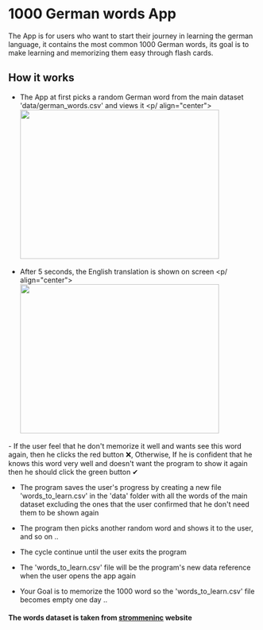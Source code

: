 # 1000 German words App
The App is for users who want to start their journey in learning the german language, it contains the most common 1000 German words, its goal is to make learning and memorizing them easy through flash cards.

## How it works 
- The App at first picks a random German word from the main dataset 'data/german_words.csv' and views it
<p/ align="center">
  <img src="https://user-images.githubusercontent.com/61654046/225767738-0b0b1690-98dd-4460-a085-e786bd69f8ae.png" width="400" height="300" />
</p>

- After 5 seconds, the English translation is shown on screen
<p/ align="center">
  <img src="https://user-images.githubusercontent.com/61654046/225767808-d740b56c-a149-4345-94a4-4fd197107638.png" width="400" height="300" />
</p>
- If the user feel that he don't memorize it well and wants see this word again, then he clicks the red button ❌, 
  Otherwise, If he is confident that he knows this word very well and doesn't want the program to show it again then he should click the green button ✔

- The program saves the user's progress by creating a new file 'words_to_learn.csv' in the 'data' folder with all the words of the main dataset excluding the ones that the user confirmed that he don't need them to be shown again
- The program then picks another random word and shows it to the user, and so on ..
- The cycle continue until the user exits the program 
- The 'words_to_learn.csv' file will be the program's new data reference when the user opens the app again

- Your Goal is to memorize the 1000 word so the 'words_to_learn.csv' file becomes empty one day ..




#### The words dataset is taken from [strommeninc](https://strommeninc.com/1000-most-common-german-words-frequency-vocabulary/) website

